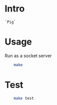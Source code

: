 # Intro
	`Pig` 

# Usage

Run as a  socket server
```bash
	make 
```

# Test

```bash
	make test
```

